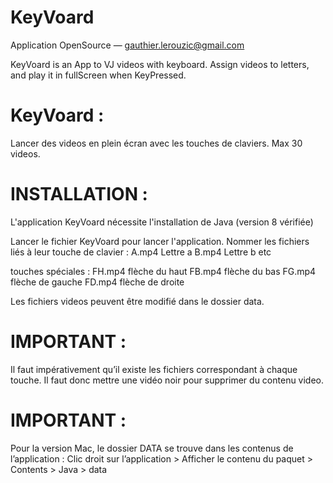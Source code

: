 # KeyVoard
Application OpenSource  —  gauthier.lerouzic@gmail.com

KeyVoard is an App to VJ videos with keyboard. Assign videos to letters, and play it in fullScreen when KeyPressed.

# KeyVoard :
Lancer des videos en plein écran avec les touches de claviers. Max 30 videos.


# INSTALLATION :

L'application KeyVoard nécessite l'installation de Java (version 8 vérifiée)

Lancer le fichier KeyVoard pour lancer l'application.
Nommer les fichiers liés à leur touche de clavier :
A.mp4	Lettre a
B.mp4 	Lettre b
etc

touches spéciales :
FH.mp4		flèche du haut
FB.mp4		flèche du bas
FG.mp4		flèche de gauche
FD.mp4		flèche de droite


Les fichiers videos peuvent être modifié dans le dossier data.

#     IMPORTANT : 
Il faut impérativement qu’il existe les fichiers correspondant à chaque touche.
Il faut donc mettre une vidéo noir pour supprimer du contenu video.

#    IMPORTANT :
Pour la version Mac, le dossier DATA se trouve dans les contenus de l’application :
Clic droit sur l’application > Afficher le contenu du paquet > Contents > Java > data



